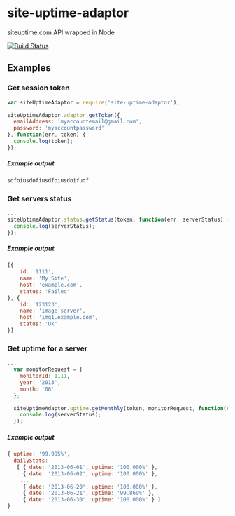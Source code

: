 site-uptime-adaptor
============

siteuptime.com API wrapped in Node

[![Build Status](https://travis-ci.org/ecoad/SiteUptimeJS.png)](https://travis-ci.org/ecoad/SiteUptimeJS)

## Examples
### Get session token

```javascript
var siteUptimeAdaptor = require('site-uptime-adaptor');

siteUptimeAdaptor.adaptor.getToken({
  emailAddress: 'myaccountemail@gmail.com',
  password: 'myaccountpassword'
}, function(err, token) {
  console.log(token);
});
```
##### Example output
```javascript
sdfoiusdofiusdfoiusdoifudf
```
### Get servers status

```javascript
...
siteUptimeAdaptor.status.getStatus(token, function(err, serverStatus) {
  console.log(serverStatus);
});
```
##### Example output
```javascript
[{
    id: '1111',
    name: 'My Site',
    host: 'example.com',
    status: 'Failed'
}, {
    id: '123123',
    name: 'image server',
    host: 'img1.example.com',
    status: 'Ok'
}]
```
### Get uptime for a server

```javascript
...
  var monitorRequest = {
    monitorId: 1111,
    year: '2013',
    month: '06'
  };

  siteUptimeAdaptor.uptime.getMonthly(token, monitorRequest, function(err, serverStatus) {
    console.log(serverStatus);
  });
```
##### Example output
```javascript
{ uptime: '99.995%',
  dailyStats:
   [ { date: '2013-06-01', uptime: '100.000%' },
     { date: '2013-06-02', uptime: '100.000%' },
    ...
     { date: '2013-06-20', uptime: '100.000%' },
     { date: '2013-06-21', uptime: '99.860%' },
     { date: '2013-06-30', uptime: '100.000%' } ]     
}
```
